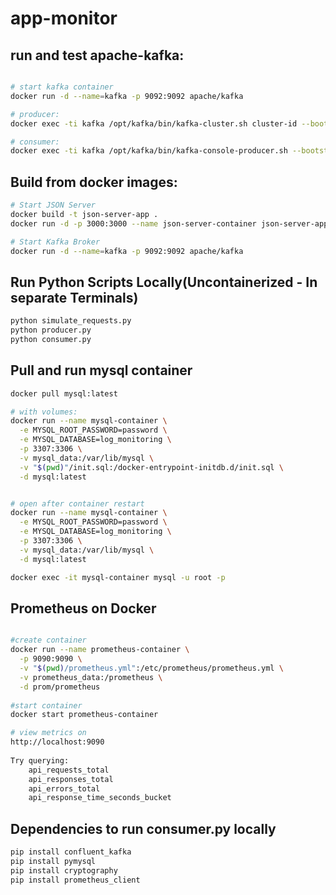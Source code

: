 # app-monitor

## run and test apache-kafka:
```bash

# start kafka container
docker run -d --name=kafka -p 9092:9092 apache/kafka

# producer:
docker exec -ti kafka /opt/kafka/bin/kafka-cluster.sh cluster-id --bootstrap-server :9092

# consumer:
docker exec -ti kafka /opt/kafka/bin/kafka-console-producer.sh --bootstrap-server :9092 --topic demo
```


## Build from docker images:
```bash
# Start JSON Server
docker build -t json-server-app .   
docker run -d -p 3000:3000 --name json-server-container json-server-app

# Start Kafka Broker
docker run -d --name=kafka -p 9092:9092 apache/kafka
```

## Run Python Scripts Locally(Uncontainerized - In separate Terminals)
```bash
python simulate_requests.py
python producer.py
python consumer.py
```

## Pull and run mysql container
```bash
docker pull mysql:latest

# with volumes:
docker run --name mysql-container \
  -e MYSQL_ROOT_PASSWORD=password \
  -e MYSQL_DATABASE=log_monitoring \
  -p 3307:3306 \
  -v mysql_data:/var/lib/mysql \
  -v "$(pwd)"/init.sql:/docker-entrypoint-initdb.d/init.sql \
  -d mysql:latest


# open after container restart
docker run --name mysql-container \
  -e MYSQL_ROOT_PASSWORD=password \
  -e MYSQL_DATABASE=log_monitoring \
  -p 3307:3306 \
  -v mysql_data:/var/lib/mysql \
  -d mysql:latest

docker exec -it mysql-container mysql -u root -p
```
## Prometheus on Docker
```bash

#create container
docker run --name prometheus-container \
  -p 9090:9090 \
  -v "$(pwd)/prometheus.yml":/etc/prometheus/prometheus.yml \
  -v prometheus_data:/prometheus \
  -d prom/prometheus
 
#start container
docker start prometheus-container

# view metrics on
http://localhost:9090
 
Try querying:
    api_requests_total
    api_responses_total
    api_errors_total
    api_response_time_seconds_bucket
```

## Dependencies to run consumer.py locally
```bash
pip install confluent_kafka
pip install pymysql
pip install cryptography
pip install prometheus_client
```

